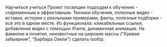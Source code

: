 Научиться учиться
Проект посвящен подходам к обучению - современным и эффективным. Техники обучения, полезные видео - вставки, истории с реальными примерами, факты, полезные подборки - всё это в одном месте. Из функционала: кликабельные ссылки, добавление видео с помощью iframe, динамичная анимация.
На фамилии и понятия, неизвестные на широкие массы ("Кривая забывания", "Барбара Оакли") сделать tooltip.